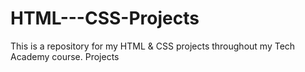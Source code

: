 # HTML---CSS-Projects
 This is a repository for my HTML & CSS projects throughout my Tech Academy course.
Projects
